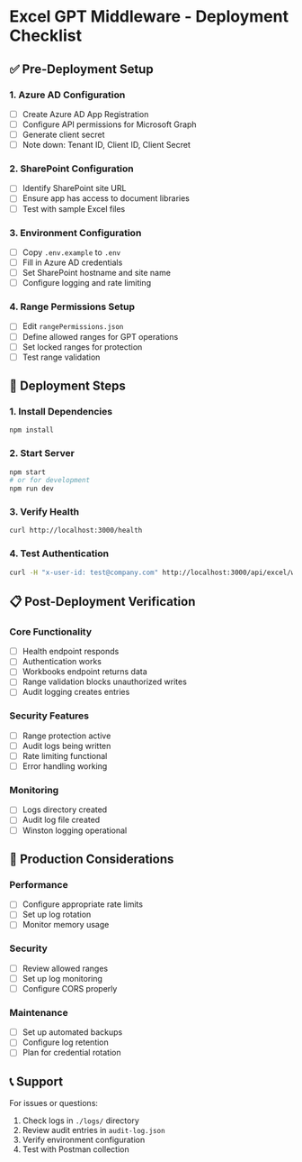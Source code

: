 # Excel GPT Middleware - Deployment Checklist

## ✅ Pre-Deployment Setup

### 1. Azure AD Configuration
- [ ] Create Azure AD App Registration
- [ ] Configure API permissions for Microsoft Graph
- [ ] Generate client secret
- [ ] Note down: Tenant ID, Client ID, Client Secret

### 2. SharePoint Configuration
- [ ] Identify SharePoint site URL
- [ ] Ensure app has access to document libraries
- [ ] Test with sample Excel files

### 3. Environment Configuration
- [ ] Copy `.env.example` to `.env`
- [ ] Fill in Azure AD credentials
- [ ] Set SharePoint hostname and site name
- [ ] Configure logging and rate limiting

### 4. Range Permissions Setup
- [ ] Edit `rangePermissions.json`
- [ ] Define allowed ranges for GPT operations
- [ ] Set locked ranges for protection
- [ ] Test range validation

## 🚀 Deployment Steps

### 1. Install Dependencies
```bash
npm install
```

### 2. Start Server
```bash
npm start
# or for development
npm run dev
```

### 3. Verify Health
```bash
curl http://localhost:3000/health
```

### 4. Test Authentication
```bash
curl -H "x-user-id: test@company.com" http://localhost:3000/api/excel/workbooks
```

## 📋 Post-Deployment Verification

### Core Functionality
- [ ] Health endpoint responds
- [ ] Authentication works
- [ ] Workbooks endpoint returns data
- [ ] Range validation blocks unauthorized writes
- [ ] Audit logging creates entries

### Security Features
- [ ] Range protection active
- [ ] Audit logs being written
- [ ] Rate limiting functional
- [ ] Error handling working

### Monitoring
- [ ] Logs directory created
- [ ] Audit log file created
- [ ] Winston logging operational

## 🔧 Production Considerations

### Performance
- [ ] Configure appropriate rate limits
- [ ] Set up log rotation
- [ ] Monitor memory usage

### Security
- [ ] Review allowed ranges
- [ ] Set up log monitoring
- [ ] Configure CORS properly

### Maintenance
- [ ] Set up automated backups
- [ ] Configure log retention
- [ ] Plan for credential rotation

## 📞 Support

For issues or questions:
1. Check logs in `./logs/` directory
2. Review audit entries in `audit-log.json`
3. Verify environment configuration
4. Test with Postman collection
